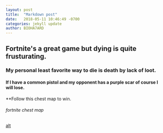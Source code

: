 ```yaml
---
layout: post
title:  "Markdown post"
date:   2018-05-11 10:46:49 -0700
categories: jekyll update
author: BIOHA7ARD
---
```


 ## Fortnite's a great game but dying is quite frusturating.

 ### My personal least favorite way to die is death by lack of loot. 

#### If I have a common pistol and my opponent has a purple scar of course I will lose.

**Follow this chest map to win.

###### fortnite chest map

[alt](https://cdn.gamer-network.net/2018/metabomb/fortnite-chestmap-2.JPG)
